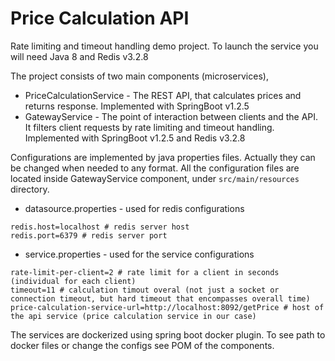 # Price Calculation API
Rate limiting and timeout handling demo project.
To launch the service you will need Java 8 and Redis v3.2.8

The project consists of two main components (microservices),
* PriceCalculationService - The REST API, that calculates prices and returns response. Implemented with SpringBoot v1.2.5 
* GatewayService - The point of interaction between clients and the API. It filters client requests by rate limiting and timeout handling. Implemented with SpringBoot v1.2.5 and Redis v3.2.8

Configurations are implemented by java properties files. Actually they can be changed when needed to any format.
All the configuration files are located inside GatewayService component, under ```src/main/resources``` directory.

* datasource.properties - used for redis configurations
```
redis.host=localhost # redis server host
redis.port=6379 # redis server port
```
* service.properties - used for the service configurations
```
rate-limit-per-client=2 # rate limit for a client in seconds (individual for each client)
timeout=11 # calculation timout overal (not just a socket or connection timeout, but hard timeout that encompasses overall time)
price-calculation-service-url=http://localhost:8092/getPrice # host of the api service (price calculation service in our case)

```
The services are dockerized using spring boot docker plugin. To see path to docker files or change the configs see POM of the components.

